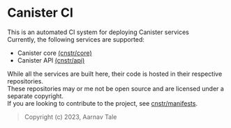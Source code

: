 # Canister CI
This is an automated CI system for deploying Canister services<br>
Currently, the following services are supported:
* Canister core [(cnstr/core)](https://github.com/cnstr/core)
* Canister API [(cnstr/api)](https://github.com/cnstr/api)

While all the services are built here, their code is hosted in their respective repositories.<br>
These repositories may or me not be open source and are licensed under a separate copyright.<br>
If you are looking to contribute to the project, see [cnstr/manifests](https://github.coml/cnstr/manifests).

> Copyright (c) 2023, Aarnav Tale
